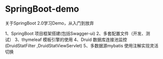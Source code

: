 # SpringBoot-demo
关于SpringBoot 2.0学习Demo，从入门到放弃

1、SpringBoot 项目框架搭建(包括Swagger-ui)
2、多套配置文件（开发、测试）
3、thymeleaf 模板引擎的使用
4、Druid 数据库连接池监控 (DruidStatFilter ,DruidStatViewServlet)
5、多数据源mybatis 使用注解实现灵活切换
